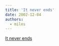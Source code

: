 ```yaml
---
title: 'It never ends'
date: 2002-12-04
authors:
  - miles
---
```


[It never ends](http://cbc.ca/consumers/market/files/money/science_shopping/)

